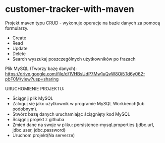 # customer-tracker-with-maven

Projekt maven typu CRUD - wykonuje operacje na bazie danych za pomocą formularzy.
- Create
- Read
- Update
- Delete
- Search wyszukaj poszczególnych użytkowników po frazach

Plik MySQL (Tworzy bazę danych):
https://drive.google.com/file/d/1VHBsUdP7Mw1uQvW8Oi5Td6y062-pbF0M/view?usp=sharing

URUCHOMIENIE PROJEKTU:
- Ściągnij plik MySQL
- Zaloguj się jako użytkownik w programie MySQL Workbench(lub podobnym).
- Stwórz bazę danych uruchamiając ściągnięty kod MySQL
- Ściągnij projekt z githuba
- Zmień dane na swoje w pliku: persistence-mysql.properties
(jdbc.url, jdbc.user, jdbc.password)
- Uruchom projekt(Na serverze)
